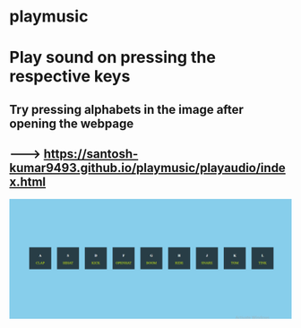 # playmusic

# Play sound on pressing the respective keys 
## Try pressing alphabets in the image after opening the webpage 
## ---> https://santosh-kumar9493.github.io/playmusic/playaudio/index.html
![alt text](https://github.com/santosh-kumar9493/playmusic/blob/main/screenshot.PNG)
